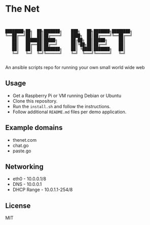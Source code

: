 # The Net

```


████████╗██╗  ██╗███████╗    ███╗   ██╗███████╗████████╗
╚══██╔══╝██║  ██║██╔════╝    ████╗  ██║██╔════╝╚══██╔══╝
   ██║   ███████║█████╗      ██╔██╗ ██║█████╗     ██║
   ██║   ██╔══██║██╔══╝      ██║╚██╗██║██╔══╝     ██║
   ██║   ██║  ██║███████╗    ██║ ╚████║███████╗   ██║
   ╚═╝   ╚═╝  ╚═╝╚══════╝    ╚═╝  ╚═══╝╚══════╝   ╚═╝


```

An ansible scripts repo for running your own small world wide web

## Usage
* Get a Raspberry Pi or VM running Debian or Ubuntu
* Clone this repository.
* Run the `install.sh` and follow the instructions.
* Follow additional `README.md` files per demo application.

## Example domains
* thenet.com
* chat.go
* paste.go

## Networking
* eth0 - 10.0.0.1/8
* DNS - 10.0.0.1
* DHCP Range - 10.0.1.1-254/8

## License

MIT

